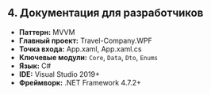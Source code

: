 ## 4. Документация для разработчиков

- **Паттерн:** MVVM
- **Главный проект:** Travel-Company.WPF
- **Точка входа:** App.xaml, App.xaml.cs
- **Ключевые модули:** `Core`, `Data`, `Dto`, `Enums`
- **Язык:** C#
- **IDE:** Visual Studio 2019+
- **Фреймворк:** .NET Framework 4.7.2+

